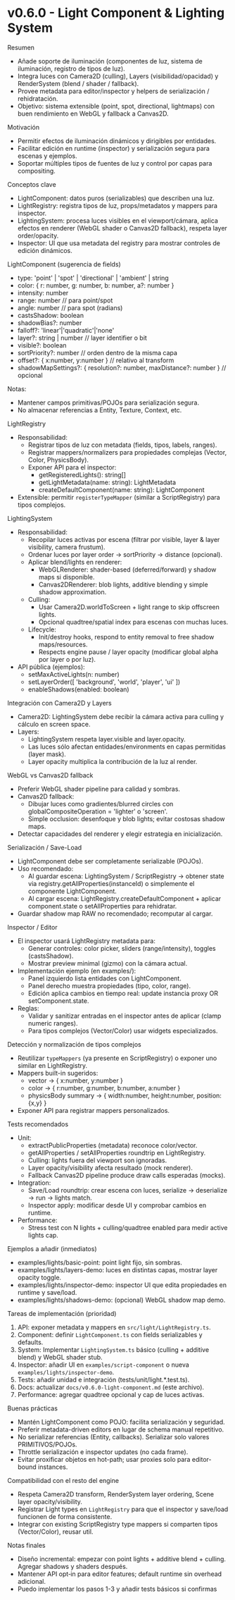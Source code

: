 # v0.6.0 - Light Component & Lighting System

Resumen

- Añade soporte de iluminación (componentes de luz, sistema de iluminación, registro de tipos de luz).
- Integra luces con Camera2D (culling), Layers (visibilidad/opacidad) y RenderSystem (blend / shader / fallback).
- Provee metadata para editor/inspector y helpers de serialización / rehidratación.
- Objetivo: sistema extensible (point, spot, directional, lightmaps) con buen rendimiento en WebGL y fallback a Canvas2D.

Motivación

- Permitir efectos de iluminación dinámicos y dirigibles por entidades.
- Facilitar edición en runtime (inspector) y serialización segura para escenas y ejemplos.
- Soportar múltiples tipos de fuentes de luz y control por capas para compositing.

Conceptos clave

- LightComponent: datos puros (serializables) que describen una luz.
- LightRegistry: registra tipos de luz, props/metadatos y mappers para inspector.
- LightingSystem: procesa luces visibles en el viewport/cámara, aplica efectos en renderer (WebGL shader o Canvas2D fallback), respeta layer order/opacity.
- Inspector: UI que usa metadata del registry para mostrar controles de edición dinámicos.

LightComponent (sugerencia de fields)

- type: 'point' | 'spot' | 'directional' | 'ambient' | string
- color: { r: number, g: number, b: number, a?: number }
- intensity: number
- range: number // para point/spot
- angle: number // para spot (radians)
- castsShadow: boolean
- shadowBias?: number
- falloff?: 'linear'|'quadratic'|'none'
- layer?: string | number // layer identifier o bit
- visible?: boolean
- sortPriority?: number // orden dentro de la misma capa
- offset?: { x:number, y:number } // relativo al transform
- shadowMapSettings?: { resolution?: number, maxDistance?: number } // opcional

Notas:

- Mantener campos primitivas/POJOs para serialización segura.
- No almacenar referencias a Entity, Texture, Context, etc.

LightRegistry

- Responsabilidad:
  - Registrar tipos de luz con metadata (fields, tipos, labels, ranges).
  - Registrar mappers/normalizers para propiedades complejas (Vector, Color, PhysicsBody).
  - Exponer API para el inspector:
    - getRegisteredLights(): string[]
    - getLightMetadata(name: string): LightMetadata
    - createDefaultComponent(name: string): LightComponent
- Extensible: permitir `registerTypeMapper` (similar a ScriptRegistry) para tipos complejos.

LightingSystem

- Responsabilidad:
  - Recopilar luces activas por escena (filtrar por visible, layer & layer visibility, camera frustum).
  - Ordenar luces por layer order -> sortPriority -> distance (opcional).
  - Aplicar blend/lights en renderer:
    - WebGLRenderer: shader-based (deferred/forward) y shadow maps si disponible.
    - Canvas2DRenderer: blob lights, additive blending y simple shadow approximation.
  - Culling:
    - Usar Camera2D.worldToScreen + light range to skip offscreen lights.
    - Opcional quadtree/spatial index para escenas con muchas luces.
  - Lifecycle:
    - Init/destroy hooks, respond to entity removal to free shadow maps/resources.
    - Respects engine pause / layer opacity (modificar global alpha por layer o por luz).
- API pública (ejemplos):
  - setMaxActiveLights(n: number)
  - setLayerOrder([ 'background', 'world', 'player', 'ui' ])
  - enableShadows(enabled: boolean)

Integración con Camera2D y Layers

- Camera2D: LightingSystem debe recibir la cámara activa para culling y cálculo en screen space.
- Layers:
  - LightingSystem respeta layer.visible and layer.opacity.
  - Las luces sólo afectan entidades/environments en capas permitidas (layer mask).
  - Layer opacity multiplica la contribución de la luz al render.

WebGL vs Canvas2D fallback

- Preferir WebGL shader pipeline para calidad y sombras.
- Canvas2D fallback:
  - Dibujar luces como gradientes/blurred circles con globalCompositeOperation = 'lighter' o 'screen'.
  - Simple occlusion: desenfoque y blob lights; evitar costosas shadow maps.
- Detectar capacidades del renderer y elegir estrategia en inicialización.

Serialización / Save-Load

- LightComponent debe ser completamente serializable (POJOs).
- Uso recomendado:
  - Al guardar escena: LightingSystem / ScriptRegistry -> obtener state via registry.getAllProperties(instanceId) o simplemente el componente LightComponent.
  - Al cargar escena: LightRegistry.createDefaultComponent + aplicar component.state o setAllProperties para rehidratar.
- Guardar shadow map RAW no recomendado; recomputar al cargar.

Inspector / Editor

- El inspector usará LightRegistry metadata para:
  - Generar controles: color picker, sliders (range/intensity), toggles (castsShadow).
  - Mostrar preview minimal (gizmo) con la cámara actual.
- Implementación ejemplo (en examples/):
  - Panel izquierdo lista entidades con LightComponent.
  - Panel derecho muestra propiedades (tipo, color, range).
  - Edición aplica cambios en tiempo real: update instancia proxy OR setComponent.state.
- Reglas:
  - Validar y sanitizar entradas en el inspector antes de aplicar (clamp numeric ranges).
  - Para tipos complejos (Vector/Color) usar widgets especializados.

Detección y normalización de tipos complejos

- Reutilizar `typeMappers` (ya presente en ScriptRegistry) o exponer uno similar en LightRegistry.
- Mappers built-in sugeridos:
  - vector -> { x:number, y:number }
  - color -> { r:number, g:number, b:number, a:number }
  - physicsBody summary -> { width:number, height:number, position:{x,y} }
- Exponer API para registrar mappers personalizados.

Tests recomendados

- Unit:
  - extractPublicProperties (metadata) reconoce color/vector.
  - getAllProperties / setAllProperties roundtrip en LightRegistry.
  - Culling: lights fuera del viewport son ignoradas.
  - Layer opacity/visibility afecta resultado (mock renderer).
  - Fallback Canvas2D pipeline produce draw calls esperadas (mocks).
- Integration:
  - Save/Load roundtrip: crear escena con luces, serialize -> deserialize -> run -> lights match.
  - Inspector apply: modificar desde UI y comprobar cambios en runtime.
- Performance:
  - Stress test con N lights + culling/quadtree enabled para medir active lights cap.

Ejemplos a añadir (inmediatos)

- examples/lights/basic-point: point light fijo, sin sombras.
- examples/lights/layers-demo: luces en distintas capas, mostrar layer opacity toggle.
- examples/lights/inspector-demo: inspector UI que edita propiedades en runtime y save/load.
- examples/lights/shadows-demo: (opcional) WebGL shadow map demo.

Tareas de implementación (prioridad)

1. API: exponer metadata y mappers en `src/light/LightRegistry.ts`.
2. Component: definir `LightComponent.ts` con fields serializables y defaults.
3. System: Implementar `LightingSystem.ts` básico (culling + additive blend) y WebGL shader stub.
4. Inspector: añadir UI en `examples/script-component` o nueva `examples/lights/inspector-demo`.
5. Tests: añadir unidad e integración (tests/unit/light.\*.test.ts).
6. Docs: actualizar `docs/v0.6.0-light-component.md` (este archivo).
7. Performance: agregar quadtree opcional y cap de luces activas.

Buenas prácticas

- Mantén LightComponent como POJO: facilita serialización y seguridad.
- Preferir metadata-driven editors en lugar de schema manual repetitivo.
- No serializar referencias (Entity, callbacks). Serializar solo valores PRIMITIVOS/POJOs.
- Throttle serialización e inspector updates (no cada frame).
- Evitar proxificar objetos en hot-path; usar proxies solo para editor-bound instances.

Compatibilidad con el resto del engine

- Respeta Camera2D transform, RenderSystem layer ordering, Scene layer opacity/visibility.
- Registrar Light types en `LightRegistry` para que el inspector y save/load funcionen de forma consistente.
- Integrar con existing ScriptRegistry type mappers si comparten tipos (Vector/Color), reusar util.

Notas finales

- Diseño incremental: empezar con point lights + additive blend + culling. Agregar shadows y shaders después.
- Mantener API opt‑in para editor features; default runtime sin overhead adicional.
- Puedo implementar los pasos 1-3 y añadir tests básicos si confirmas
